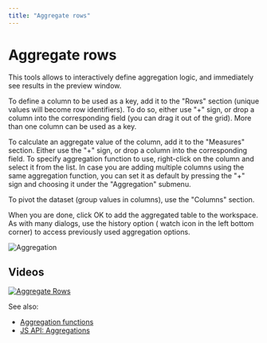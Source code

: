 ```yaml
---
title: "Aggregate rows"
---
```

<!-- SUBTITLE: -->

# Aggregate rows

This tools allows to interactively define aggregation logic, and immediately see results in the preview window.

To define a column to be used as a key, add it to the "Rows" section (unique values will become row identifiers). To do
so, either use "+" sign, or drop a column into the corresponding field (you can drag it out of the grid). More than one
column can be used as a key.

To calculate an aggregate value of the column, add it to the "Measures" section. Either use the
"+" sign, or drop a column into the corresponding field. To specify aggregation function to use, right-click on the
column and select it from the list. In case you are adding multiple columns using the same aggregation function, you can
set it as default by pressing the "+" sign and choosing it under the "Aggregation" submenu.

To pivot the dataset (group values in columns), use the "Columns" section.

When you are done, click OK to add the aggregated table to the workspace. As with many dialogs, use the history option (
watch icon in the left bottom corner) to access previously used aggregation options.

![Aggregation](../uploads/gifs/aggregate.gif "Aggregation")

## Videos

[![Aggregate Rows](../uploads/youtube/aggregate.png "Open on Youtube")](https://www.youtube.com/watch?v=1EI1w2HECrM)

See also:

* [Aggregation functions](aggregation-functions.md)
* [JS API: Aggregations](https://public.datagrok.ai/js/samples/data-frame/aggregation)
